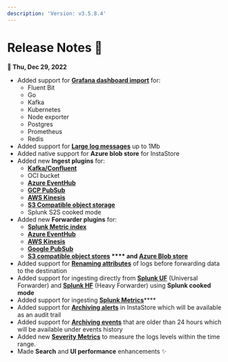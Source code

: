 ```yaml
---
description: 'Version: v3.5.8.4'
---
```


# Release Notes 🚀

**📆 Thu, Dec 29, 2022**

* Added support for [**Grafana dashboard import**](https://docs.logiq.ai/dashboards/import-grafana-dashboards) for:&#x20;
  * Fluent Bit
  * Go
  * Kafka
  * Kubernetes
  * Node exporter
  * Postgres
  * Prometheus
  * Redis
* Added support for [**Large log messages**](https://docs.logiq.ai/data-management/large-log-events-metrics-traces) up to 1Mb
* Added native support for **Azure blob store** for InstaStore
* Added new **Ingest plugins** for:
  * ****[**Kafka/Confluent**](https://docs.logiq.ai/integrations/kafka)****
  * OCI bucket
  * ****[**Azure EventHub**](https://docs.logiq.ai/integrations/azure/azure-event-hubs)****
  * ****[**GCP PubSub**](https://docs.logiq.ai/integrations/gcp-cloud-logging)****
  * ****[**AWS Kinesis**](https://docs.logiq.ai/integrations/kinesis)****
  * ****[**S3 Compatible object storage**](https://docs.logiq.ai/integrations/object-store-s3-compatible)****
  * Splunk S2S cooked mode
* Added new **Forwarder plugins** for:
  * ****[**Splunk Metric index**](https://logflow-docs.logiq.ai/splunk-forwarding/metric-indexes)****
  * ****[**Azure EventHub**](https://logflow-docs.logiq.ai/real-time-stream-forwarding/azure-eventhub)****
  * ****[**AWS Kinesis**](https://logflow-docs.logiq.ai/real-time-stream-forwarding/aws-kinesis)****
  * ****[**Google PubSub**](https://logflow-docs.logiq.ai/real-time-stream-forwarding/google-pub-sub)****
  * ****[**S3 compatible object stores**](https://logflow-docs.logiq.ai/object-store-forwarding/s3-compatible) **** and [**Azure Blob store**](https://logflow-docs.logiq.ai/object-store-forwarding/azure-blob-storage)****
* Added support for [**Renaming attributes**](https://docs.logiq.ai/data-management/rename-attributes) of logs before forwarding data to the destination
* Added support for ingesting directly from [**Splunk UF**](https://docs.logiq.ai/integrations/splunk-universal-forwarder) (Universal Forwarder) and [**Splunk HF**](https://docs.logiq.ai/integrations/splunk-heavy-forwarder) (Heavy Forwarder) using **Splunk cooked mode**
* Added support for ingesting [**Splunk Metrics**](https://logflow-docs.logiq.ai/splunk-forwarding/metric-indexes)****
* Added support for [**Archiving alerts**](https://docs.logiq.ai/logiq-ui-configuration/audit-trail/alerts-trail) in InstaStore which will be available as an audit trail
* Added support for [**Archiving events**](https://docs.logiq.ai/logiq-ui-configuration/audit-trail/events-trail) that are older than 24 hours which will be available under events history
* Added new [**Severity Metrics**](https://docs.logiq.ai/log-management/explore-logs/severity-metrics) to measure the logs levels within the time range.
* Made **Search** and **UI performance** enhancements ✨
